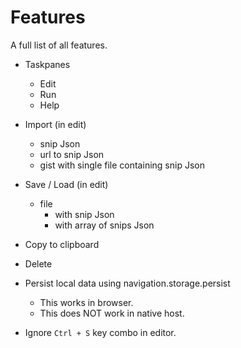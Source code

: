 # Features

A full list of all features.

- Taskpanes
    - Edit
    - Run
    - Help

- Import (in edit)
    - snip Json
    - url to snip Json
    - gist with single file containing snip Json

- Save / Load (in edit)
    - file
        - with snip Json
        - with array of snips Json

- Copy to clipboard

- Delete

- Persist local data using navigation.storage.persist
    - This works in browser.
    - This does NOT work in native host.
- Ignore `Ctrl + S` key combo in editor.
